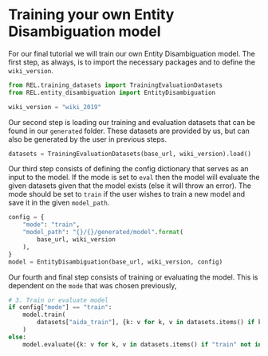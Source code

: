 # Training your own Entity Disambiguation model
For our final tutorial we will train our own Entity Disambiguation model. The first step, as always, is to import
the necessary packages and to define the `wiki_version`.

```python
from REL.training_datasets import TrainingEvaluationDatasets
from REL.entity_disambiguation import EntityDisambiguation

wiki_version = "wiki_2019"
```

Our second step is loading our training and evaluation datasets that can be found in our `generated` folder. These
datasets are provided by us, but can also be generated by the user in previous steps.

```python
datasets = TrainingEvaluationDatasets(base_url, wiki_version).load()
```


Our third step consists of defining the config dictionary that serves as an input to the model. If the mode is set 
to `eval` then the model will evaluate the given datasets given that the model exists (else it will throw an error). The 
mode should be set to `train` if the user wishes to train a new model and save it in the given `model_path`.

```python
config = {
    "mode": "train",
    "model_path": "{}/{}/generated/model".format(
        base_url, wiki_version
    ),
}
model = EntityDisambiguation(base_url, wiki_version, config)
```

Our fourth and final step consists of training or evaluating the model. This is dependent on the `mode` that was chosen previously,

```python
# 3. Train or evaluate model
if config["mode"] == "train":
    model.train(
        datasets["aida_train"], {k: v for k, v in datasets.items() if k != "aida_train"}
    )
else:
    model.evaluate({k: v for k, v in datasets.items() if "train" not in k})
```